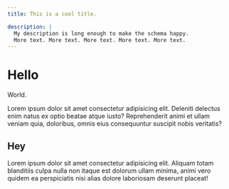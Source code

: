 ```yaml
---
title: This is a cool title.

description: |
  My description is long enough to make the schema happy.
  More text. More text. More text. More text. More text.
---
```


# Hello

World.

Lorem ipsum dolor sit amet consectetur adipisicing elit. Deleniti delectus enim natus ex optio beatae atque iusto? Reprehenderit animi et ullam veniam quia, doloribus, omnis eius consequuntur suscipit nobis veritatis?

## Hey

Lorem ipsum dolor sit amet consectetur adipisicing elit. Aliquam totam blanditiis culpa nulla non itaque est dolorum ullam minima, animi vero quidem ea perspiciatis nisi alias dolore laboriosam deserunt placeat!
